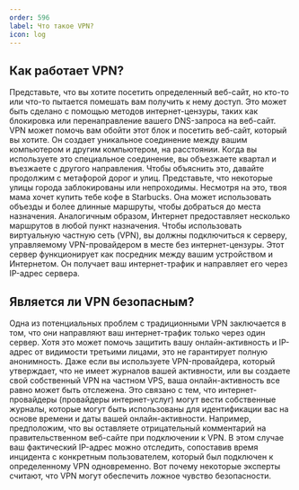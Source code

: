 ```yaml
---
order: 596
label: Что такое VPN?
icon: log
---
```

## Как работает VPN?
Представьте, что вы хотите посетить определенный веб-сайт, но кто-то или что-то пытается помешать вам получить к нему доступ. Это может быть сделано с помощью методов интернет-цензуры, таких как блокировка или перенаправление вашего DNS-запроса на веб-сайт.
VPN может помочь вам обойти этот блок и посетить веб-сайт, который вы хотите. Он создает уникальное соединение между вашим компьютером и другим компьютером, на расстоянии. Когда вы используете это специальное соединение, вы объезжаете квартал и въезжаете с другого направления.
Чтобы объяснить это, давайте продолжим с метафорой дорог и улиц. Представьте, что некоторые улицы города заблокированы или непроходимы. Несмотря на это, твоя мама хочет купить тебе кофе в Starbucks. Она может использовать объезды и более длинные маршруты, чтобы добраться до места назначения. Аналогичным образом, Интернет  предоставляет  несколько маршрутов в любой пункт назначения.
Чтобы использовать виртуальную частную сеть (VPN), вы должны подключиться к серверу, управляемому VPN-провайдером в месте без интернет-цензуры. Этот сервер функционирует как посредник между вашим устройством и Интернетом. Он получает ваш интернет-трафик и направляет его через IP-адрес сервера.
## Является ли VPN безопасным?
Одна из потенциальных проблем с традиционными VPN заключается в том, что они направляют ваш интернет-трафик только через один сервер. Хотя это может помочь защитить вашу онлайн-активность и IP-адрес  от видимости третьими лицами, это не гарантирует полную анонимность.
Даже если вы используете VPN-провайдера, который утверждает, что не имеет журналов вашей активности, или вы создаете свой собственный VPN на частном VPS, ваша онлайн-активность все равно может быть отслежена. Это связано с тем, что интернет-провайдеры (провайдеры интернет-услуг) могут вести собственные журналы, которые могут быть использованы для идентификации вас на основе времени и даты вашей онлайн-активности.
Например, предположим, что вы оставляете отрицательный комментарий на правительственном веб-сайте при подключении к VPN. В этом случае ваш фактический IP-адрес можно отследить,  сопоставив время инцидента с конкретным пользователем, который был подключен к определенному VPN одновременно.
Вот почему некоторые эксперты считают, что VPN могут обеспечить ложное чувство безопасности.